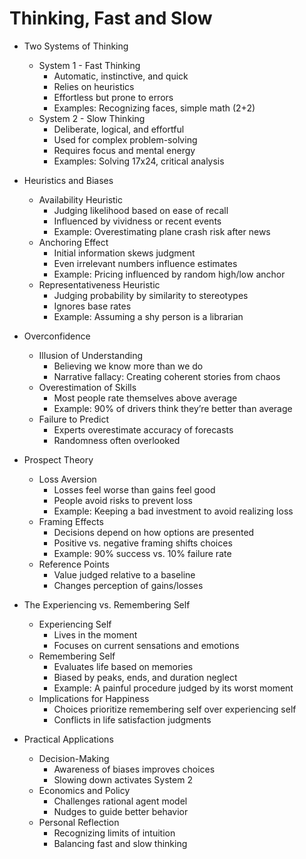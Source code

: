 
# Thinking, Fast and Slow

- Two Systems of Thinking

  - System 1 - Fast Thinking
    - Automatic, instinctive, and quick
    - Relies on heuristics
    - Effortless but prone to errors
    - Examples: Recognizing faces, simple math (2+2)
  - System 2 - Slow Thinking
    - Deliberate, logical, and effortful
    - Used for complex problem-solving
    - Requires focus and mental energy
    - Examples: Solving 17x24, critical analysis
- Heuristics and Biases

  - Availability Heuristic
    - Judging likelihood based on ease of recall
    - Influenced by vividness or recent events
    - Example: Overestimating plane crash risk after news
  - Anchoring Effect
    - Initial information skews judgment
    - Even irrelevant numbers influence estimates
    - Example: Pricing influenced by random high/low anchor
  - Representativeness Heuristic
    - Judging probability by similarity to stereotypes
    - Ignores base rates
    - Example: Assuming a shy person is a librarian
- Overconfidence

  - Illusion of Understanding
    - Believing we know more than we do
    - Narrative fallacy: Creating coherent stories from chaos
  - Overestimation of Skills
    - Most people rate themselves above average
    - Example: 90% of drivers think they’re better than average
  - Failure to Predict
    - Experts overestimate accuracy of forecasts
    - Randomness often overlooked
- Prospect Theory

  - Loss Aversion
    - Losses feel worse than gains feel good
    - People avoid risks to prevent loss
    - Example: Keeping a bad investment to avoid realizing loss
  - Framing Effects
    - Decisions depend on how options are presented
    - Positive vs. negative framing shifts choices
    - Example: 90% success vs. 10% failure rate
  - Reference Points
    - Value judged relative to a baseline
    - Changes perception of gains/losses
- The Experiencing vs. Remembering Self

  - Experiencing Self
    - Lives in the moment
    - Focuses on current sensations and emotions
  - Remembering Self
    - Evaluates life based on memories
    - Biased by peaks, ends, and duration neglect
    - Example: A painful procedure judged by its worst moment
  - Implications for Happiness
    - Choices prioritize remembering self over experiencing self
    - Conflicts in life satisfaction judgments
- Practical Applications

  - Decision-Making
    - Awareness of biases improves choices
    - Slowing down activates System 2
  - Economics and Policy
    - Challenges rational agent model
    - Nudges to guide better behavior
  - Personal Reflection
    - Recognizing limits of intuition
    - Balancing fast and slow thinking

